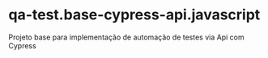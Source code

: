 # qa-test.base-cypress-api.javascript
Projeto base para implementação de automação de testes via Api com Cypress